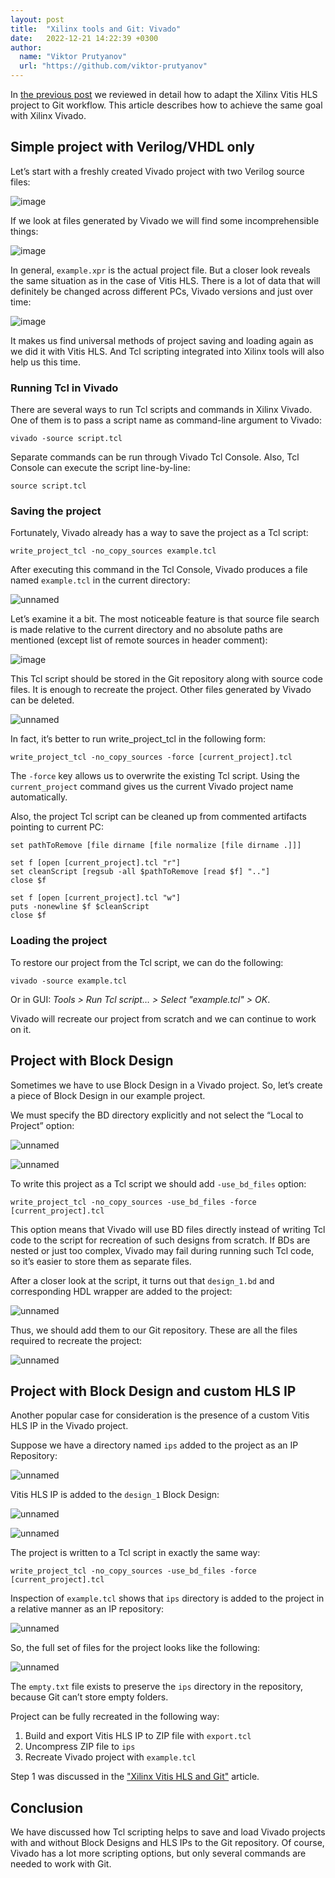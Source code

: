 ```yaml
---
layout: post
title:  "Xilinx tools and Git: Vivado"
date:   2022-12-21 14:22:39 +0300
author:
  name: "Viktor Prutyanov"
  url: "https://github.com/viktor-prutyanov"
---
```


In [the previous post](https://daynix.github.io/2022/12/07/Xilinx-tools-and-Git-Vitis-HLS.html) we reviewed in detail how to adapt the Xilinx Vitis HLS project to Git workflow. This article describes how to achieve the same goal with Xilinx Vivado.

## Simple project with Verilog/VHDL only

Let’s start with a freshly created Vivado project with two Verilog source files:

![image](https://user-images.githubusercontent.com/8286747/208871546-632390c9-a3a3-4fa8-a824-d44d871496bf.png)

If we look at files generated by Vivado we will find some incomprehensible things:

![image](https://user-images.githubusercontent.com/8286747/208871758-d5280269-dcfc-49ca-8751-06f2010ee20e.png)

In general, `example.xpr` is the actual project file. But a closer look reveals the same situation as in the case of Vitis HLS.
There is a lot of data that will definitely be changed across different PCs, Vivado versions and just over time:

![image](https://user-images.githubusercontent.com/8286747/208871915-0fd666b9-541d-40fb-b6fe-1dd21abdff9e.png)

It makes us find universal methods of project saving and loading again as we did it with Vitis HLS. And Tcl scripting integrated into Xilinx tools will also help us this time.

### Running Tcl in Vivado

There are several ways to run Tcl scripts and commands in Xilinx Vivado. One of them is to pass a script name as command-line argument to Vivado:

```shell
vivado -source script.tcl
```

Separate commands can be run through Vivado Tcl Console. Also, Tcl Console can execute the script line-by-line:

```shell
source script.tcl
```

### Saving the project

Fortunately, Vivado already has a way to save the project as a Tcl script:

```shell
write_project_tcl -no_copy_sources example.tcl
```

After executing this command in the Tcl Console, Vivado produces a file named `example.tcl` in the current directory:

![unnamed](https://user-images.githubusercontent.com/8286747/208872868-c2660502-3f67-47c0-96f2-f2acfecfdea5.png)

Let’s examine it a bit. The most noticeable feature is that source file search is made relative to the current directory and no absolute paths are mentioned (except list of remote sources in header comment):

![image](https://user-images.githubusercontent.com/8286747/208874752-59d4b16a-9646-4043-8549-e943d01148a3.png)

This Tcl script should be stored in the Git repository along with source code files. It is enough to recreate the project. Other files generated by Vivado can be deleted.

![unnamed](https://user-images.githubusercontent.com/8286747/208873146-94817733-91ac-4983-bd14-e1d5367cfdf4.png)

In fact, it’s better to run write_project_tcl in the following form:
```shell
write_project_tcl -no_copy_sources -force [current_project].tcl
```

The `-force` key allows us to overwrite the existing Tcl script. Using the `current_project` command gives us the current Vivado project name automatically.

Also, the project Tcl script can be cleaned up from commented artifacts pointing to current PC:

```shell
set pathToRemove [file dirname [file normalize [file dirname .]]]

set f [open [current_project].tcl "r"]
set cleanScript [regsub -all $pathToRemove [read $f] ".."]
close $f

set f [open [current_project].tcl "w"]
puts -nonewline $f $cleanScript
close $f
```

### Loading the project

To restore our project from the Tcl script, we can do the following:

```shell
vivado -source example.tcl
```

Or in GUI: _Tools > Run Tcl script… > Select "example.tcl" > OK_.

Vivado will recreate our project from scratch and we can continue to work on it.

## Project with Block Design

Sometimes we have to use Block Design in a Vivado project. So, let’s create a piece of Block Design in our example project.

We must specify the BD directory explicitly and not select the “Local to Project” option:

![unnamed](https://user-images.githubusercontent.com/8286747/208875368-9d3ca19e-4d7e-4619-a774-b9bc64634770.png)

![unnamed](https://user-images.githubusercontent.com/8286747/208875403-de4769d2-4bc7-4e60-a397-30b29caac03c.png)

To write this project as a Tcl script we should add `-use_bd_files` option:

```shell
write_project_tcl -no_copy_sources -use_bd_files -force [current_project].tcl
```

This option means that Vivado will use BD files directly instead of writing Tcl code to the script for recreation of such designs from scratch. If BDs are nested or just too complex, Vivado may fail during running such Tcl code, so it’s easier to store them as separate files.

After a closer look at the script, it turns out that `design_1.bd` and corresponding HDL wrapper are added to the project:

![unnamed](https://user-images.githubusercontent.com/8286747/208875429-9fc729ac-646a-4089-8726-2fb71f3b8b79.png)

Thus, we should add them to our Git repository. These are all the files required to recreate the project:

![unnamed](https://user-images.githubusercontent.com/8286747/208875491-380b5441-f2d4-47ba-8571-783497ea569a.png)

## Project with Block Design and custom HLS IP

Another popular case for consideration is the presence of a custom Vitis HLS IP in the Vivado project.

Suppose we have a directory named `ips` added to the project as an IP Repository:

![unnamed](https://user-images.githubusercontent.com/8286747/208894590-5300601d-3655-42b9-97c9-f5ed9183359c.png)

Vitis HLS IP is added to the `design_1` Block Design:

![unnamed](https://user-images.githubusercontent.com/8286747/208894695-40ef26f8-202c-4394-8664-3323423a45fe.png)

![unnamed](https://user-images.githubusercontent.com/8286747/208894650-cf37aae3-1c8e-4de2-9086-b8c855bd6a05.png)

The project is written to a Tcl script in exactly the same way:

```shell
write_project_tcl -no_copy_sources -use_bd_files -force [current_project].tcl
```

Inspection of `example.tcl` shows that `ips` directory is added to the project in a relative manner as an IP repository:

![unnamed](https://user-images.githubusercontent.com/8286747/208894616-83725e1e-4cbe-4f93-b0a8-5c10c6b016b1.png)

So, the full set of files for the project looks like the following:

![unnamed](https://user-images.githubusercontent.com/8286747/208894727-e6191e11-e8d8-4888-bf19-e649677a3f85.png)

The `empty.txt` file exists to preserve the `ips` directory in the repository, because Git can’t store empty folders.

Project can be fully recreated in the following way:

1. Build and export Vitis HLS IP to ZIP file with `export.tcl`
2. Uncompress ZIP file to `ips`
3. Recreate Vivado project with `example.tcl`

Step 1 was discussed in the ["Xilinx Vitis HLS and Git"](https://daynix.github.io/2022/12/07/Xilinx-tools-and-Git-Vitis-HLS.html) article.

## Conclusion

We have discussed how Tcl scripting helps to save and load Vivado projects with and without Block Designs and HLS IPs to the Git repository. Of course, Vivado has a lot more scripting options, but only several commands are needed to work with Git.
